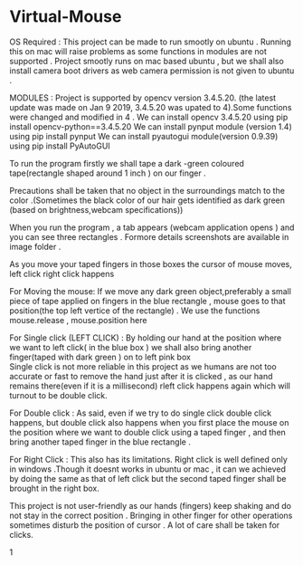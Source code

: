 # Virtual-Mouse
OS Required : This project can be made to run smootly on ubuntu  . Running this on mac  will raise problems as some functions in modules are not supported . Project smootly runs on mac based ubuntu , but we shall also install camera  boot drivers as web camera permission is not given to ubuntu .

MODULES :
  Project is supported by opencv version 3.4.5.20. (the latest update was made on Jan 9 2019, 3.4.5.20 was upated to 4).Some functions were changed and modified in 4 . 
  We can install opencv 3.4.5.20 using                          pip install opencv-python==3.4.5.20
  We can install pynput module (version 1.4) using              pip install pynput
  We can install pyautogui module(version 0.9.39)  using        pip install PyAutoGUI

To run the program firstly we shall  tape a dark -green coloured tape(rectangle shaped around 1 inch ) on our finger . 

Precautions shall be taken that no object in the surroundings match to the color .(Sometimes the black color of our hair gets identified as dark green (based on brightness,webcam specifications))

When you run the program , a tab appears (webcam application opens ) and you can see three rectangles . Formore details screenshots are available in image folder . 

As you move your taped fingers in those boxes the cursor of mouse moves, left click right click happens 

For Moving the mouse:
	If we move any dark green object,preferably a small piece of tape applied on fingers in the blue rectangle , mouse goes to that position(the top left vertice of the rectangle) . We use the functions mouse.release , mouse.position here 

For Single click (LEFT CLICK) :
	By holding our hand at the position where we want to left click( in the blue box ) we shall also bring another finger(taped with dark green ) on to left  pink box  
	Single click is not more reliable in this project as we humans are not too accurate or fast to remove the hand just after it is clicked , as our hand remains there(even if it is a millisecond) rleft click happens again which will turnout to be double click.

For Double click :
	As said, even if we try to do single click double click happens, but double click also happens when you first place the mouse on the  position where we want to double click  using a taped finger , and then bring another taped finger in the blue rectangle .

For Right Click :
	This also has its limitations. Right click is well defined only in windows .Though it doesnt works in ubuntu or mac , it can we achieved by doing the same  as that of left click but the second taped finger shall be brought in the right box.  
  
  This project is not user-friendly as our hands (fingers) keep shaking and do not stay in the correct position . Bringing in other finger for other operations sometimes disturb the position of cursor . A lot of care shall be taken for clicks.

	
1
